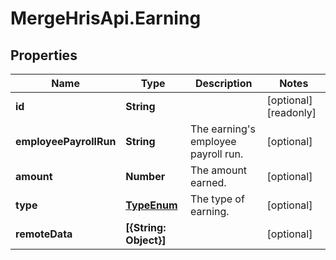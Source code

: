 # MergeHrisApi.Earning

## Properties

Name | Type | Description | Notes
------------ | ------------- | ------------- | -------------
**id** | **String** |  | [optional] [readonly] 
**employeePayrollRun** | **String** | The earning&#39;s employee payroll run. | [optional] 
**amount** | **Number** | The amount earned. | [optional] 
**type** | [**TypeEnum**](TypeEnum.md) | The type of earning. | [optional] 
**remoteData** | **[{String: Object}]** |  | [optional] 


